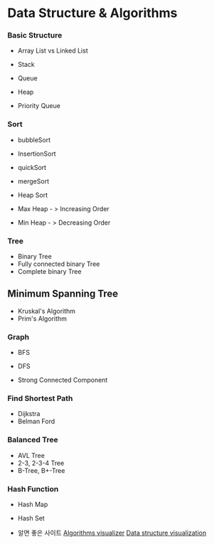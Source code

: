 # Data Structure & Algorithms

### Basic Structure

* Array List vs Linked List

* Stack

* Queue

* Heap

* Priority Queue

### Sort

* bubbleSort

* InsertionSort

* quickSort

* mergeSort

* Heap Sort
 * Max Heap - > Increasing Order
 * Min Heap - > Decreasing Order


### Tree

* Binary Tree
 * Fully connected binary Tree
 * Complete binary Tree

## Minimum Spanning Tree
* Kruskal's Algorithm
* Prim's Algorithm

### Graph

* BFS
* DFS

* Strong Connected Component

### Find Shortest Path

* Dijkstra
* Belman Ford

### Balanced Tree

* AVL Tree
* 2-3, 2-3-4 Tree
* B-Tree, B+-Tree

### Hash Function
* Hash Map
* Hash Set

* 알면 좋은 사이트
[Algorithms visualizer](http://algo-visualizer.jasonpark.me/#path=backtracking/knight's_tour/basic)
[Data structure visualization](https://www.cs.usfca.edu/~galles/visualization/Algorithms.html)
